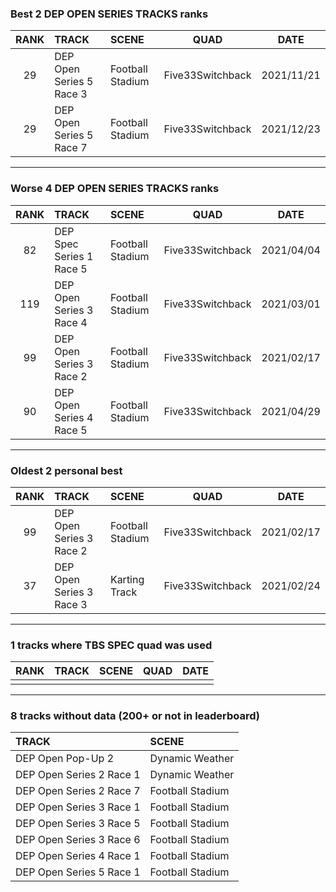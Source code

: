 ### Best 2 DEP OPEN SERIES TRACKS ranks
|RANK|TRACK|SCENE|QUAD|DATE|
|:---:|:---|:---|:---:|:---:|
|29|DEP Open Series 5 Race 3|Football Stadium|Five33Switchback|2021/11/21|
|29|DEP Open Series 5 Race 7|Football Stadium|Five33Switchback|2021/12/23|
---
### Worse 4 DEP OPEN SERIES TRACKS ranks
|RANK|TRACK|SCENE|QUAD|DATE|
|:---:|:---|:---|:---:|:---:|
|82|DEP Spec Series 1 Race 5|Football Stadium|Five33Switchback|2021/04/04|
|119|DEP Open Series 3 Race 4|Football Stadium|Five33Switchback|2021/03/01|
|99|DEP Open Series 3 Race 2|Football Stadium|Five33Switchback|2021/02/17|
|90|DEP Open Series 4 Race 5|Football Stadium|Five33Switchback|2021/04/29|
---
### Oldest 2 personal best
|RANK|TRACK|SCENE|QUAD|DATE|
|:---:|:---|:---|:---:|:---:|
|99|DEP Open Series 3 Race 2|Football Stadium|Five33Switchback|2021/02/17|
|37|DEP Open Series 3 Race 3|Karting Track|Five33Switchback|2021/02/24|
---
### 1 tracks where TBS SPEC quad was used
|RANK|TRACK|SCENE|QUAD|DATE|
|:---:|:---|:---|:---:|:---:|
||||||
---
### 8 tracks without data (200+ or not in leaderboard)
|TRACK|SCENE|
|:---|:---|
|DEP Open Pop-Up 2|Dynamic Weather|
|DEP Open Series 2 Race 1|Dynamic Weather|
|DEP Open Series 2 Race 7|Football Stadium|
|DEP Open Series 3 Race 1|Football Stadium|
|DEP Open Series 3 Race 5|Football Stadium|
|DEP Open Series 3 Race 6|Football Stadium|
|DEP Open Series 4 Race 1|Football Stadium|
|DEP Open Series 5 Race 1|Football Stadium|
